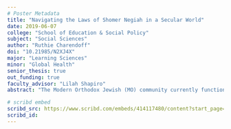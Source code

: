 ```yaml
---
# Poster Metadata
title: "Navigating the Laws of Shomer Negiah in a Secular World"
date: 2019-06-07
college: "School of Education & Social Policy"
subject: "Social Sciences"
author: "Ruthie Charendoff"
doi: "10.21985/N2XJ4X"
major: "Learning Sciences"
minor: "Global Health"
senior_thesis: true
out_funding: true
faculty_advisor: "Lilah Shapiro"
abstract: "The Modern Orthodox Jewish (MO) community currently functions on the fantasy that MO teens are receiving all their messaging around sex from their Jewish schools and communities. The messaging these students receive tells them to refrain from sex and touching people of the opposite sex until marriage. This messaging can be confusing for young people who live in both the secular and religious worlds and don’t know which religious laws or cultural norms to conform to. This study seeks to find the impact that growing up in this community and attending these high schools has on young MO women. The study was conducted through 17 interviews with unmarried MO young women ages 18-25 about their sexual health and past experiences. Participants were recruited through Facebook groups and participated in an hour-long Skype interview that focused on interviewees’ perceptions of their sexual health and experiences. The data were analyzed through a process of open coding which were turned into analytic categories leading to the final analysis of the full dataset. This study found that participants strongly identify with being Jewish but are simultaneously figuring out what that means to them; they all feel a pressure to be shomer negiah (refrain from sexual activity) to some extent; they feel that sexuality is not talked about enough; and they want to talk more about sexuality. The data from this study could be particularly meaningful to therapists and school administrators in helping religious women better understand their own sexual health and engage in healthier practices."

# scribd embed
scribd_src: https://www.scribd.com/embeds/414117480/content?start_page=1&view_mode=slideshow&show_recommendations=false&access_key=key-fkzPOnXQD32X7piPt3Ia
scribd_id:
---
```

